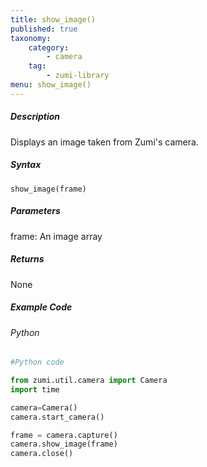 ```yaml
---
title: show_image()
published: true
taxonomy:
    category:
        - camera
    tag:
        - zumi-library
menu: show_image()
---
```


##### Description
Displays an image taken from Zumi's camera.

##### Syntax
```show_image(frame)```<br />

##### Parameters
frame: An image array 

##### Returns
None

##### Example Code
###### Python
```python
#Python code

from zumi.util.camera import Camera
import time

camera=Camera()
camera.start_camera()

frame = camera.capture()
camera.show_image(frame)
camera.close()
```